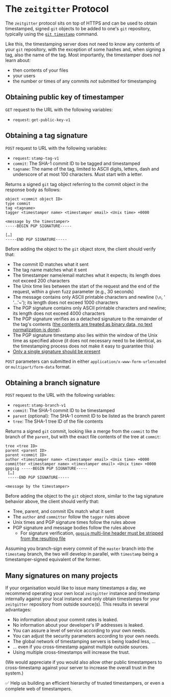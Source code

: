 # The `zeitgitter` Protocol

The `zeitgitter` protocol sits on top of HTTPS and can be used to obtain
timestamped, signed `git` objects to be added to one's `git` repository,
typically using the [`git timestamp`](../client/) command.

Like this, the timestamping server does not need to know any contents of
your `git` repository, with the exception of some hashes and, when
signing a tag, also the name of the tag. Most importantly, the
timestamper does *not* learn about:

- then contents of your files
- your users
- the number or times of any commits *not* submitted for timestamping

## Obtaining public key of timestamper

`GET` request to the URL with the following variables:

- `request`: `get-public-key-v1`


## Obtaining a tag signature

`POST` request to URL with the following variables:

- `request`: `stamp-tag-v1`
- `commit`: The SHA-1 commit ID to be tagged and timestamped
- `tagname`: The name of the tag, limited to ASCII digits, letters,
  dash and underscore of at most 100 characters. Must start with a letter.

Returns a signed `git` tag object referring to the commit object in the
response body as follows:

```
object <commit object ID>
type commit
tag <tagname>
tagger <timestamper name> <timestamper email> <Unix time> +0000

<message by the timestamper>
-----BEGIN PGP SIGNATURE-----

[…]
-----END PGP SIGNATURE-----
```

Before adding the object to the `git` object store, the client should 
verify that:

- The commit ID matches what it sent
- The tag name matches what it sent
- The timestamper name/email matches what it expects; its length does 
  not exceed 200 characters
- The Unix time lies between the start of the request and the end of 
  the request, within a given fuzz parameter (e.g., 30 seconds)
- The message contains only ASCII printable characters and newline 
  (`\n`, ' '…'~'); its length does not exceed 1000 characters
- The PGP signature contains only ASCII printable characters and 
  newline; its length does not exceed 4000 characters
- The PGP signature verifies as a detached signature to the remainder
  of the tag's contents ([the contents are treated as binary data, no
  text normalization is done](https://tools.ietf.org/html/rfc4880#section-5.2.4)).
- The PGP signature timestamp also lies within the window of the Unix 
  time as specified above (it does not necessary need to be identical, 
  as the timestamping process does not make it easy to guarantee this)
- [Only a single signature should be
  present](https://dev.gentoo.org/~mgorny/articles/attack-on-git-signature-verification.html)

`POST` parameters can submitted in either
`application/x-www-form-urlencoded` or `multipart/form-data` format.

## Obtaining a branch signature

`POST` request to the URL with the following variables:

- `request`: `stamp-branch-v1`
- `commit`: The SHA-1 commit ID to be timestamped
- `parent` (optional): The SHA-1 commit ID to be listed as the branch parent
- `tree`: The SHA-1 tree ID of the file contents

Returns a signed `git` commit, looking like a merge from the `commit` 
to the branch of the `parent`, but with the exact file contents of the
tree at `commit`:

```
tree <tree ID>
parent <parent ID>
parent <commit ID>
author <timestamper name> <timestamper email> <Unix time> +0000
committer <timestamper name> <timestamper email> <Unix time> +0000
gpgsig -----BEGIN PGP SIGNATURE-----
 […]
 -----END PGP SIGNATURE-----

<message by the timestamper>
```

Before adding the object to the `git` object store, similar to the
tag signature behavior above, the client should verify that:

- Tree, parent, and commit IDs match what it sent
- The `author` and `committer` follow the `tagger` rules above
- Unix times and PGP signature times follow the rules above
- PGP signature and message bodies follow the rules above
  * For signature verification, [`gpgsig` multi-line header must be
    stripped from the resulting
    file](https://github.com/git/git/blob/master/Documentation/technical/signature-format.txt)

Assuming you branch-sign every commit of the `master` branch into the
`timestamp` branch, the two will develop in parallel, with `timestamp`
being a timestamper-signed equivalent of the former.

## Many signatures on many projects

If your organisation would like to issue many timestamps a day, we recommend
operating your own local `zeitgitter` instance and timestamp internally against your
local instance and only obtain timestamps for your `zeitgitter` repository from
outside source(s). This results in several advantages:

* No information about your commit rates is leaked.
* No information about your developer's IP addresses is leaked.
* You can assure a level of service according to your own needs.
* You can adjust the security parameters according to your own needs.
* The global network of timestamping servers is being loaded less, …
* … even if you cross-timestamp against multiple outside sources.
* Using multiple cross-timestamps will increase the trust.

(We would appreciate if you would also allow other public timestampers to
cross-timestamp against your server to increase the overall trust in the
system.)

✅ Help us building an efficient hierarchy of trusted timestampers, or even a
complete web of timestampers.
